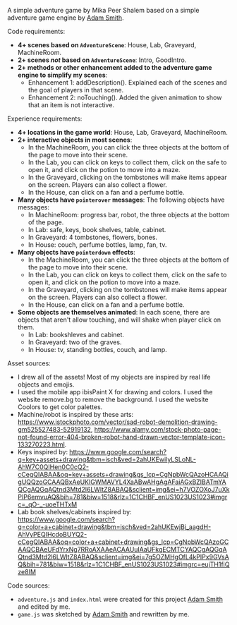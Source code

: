 A simple adventure game by Mika Peer Shalem based on a simple adventure game engine by [Adam Smith](https://github.com/rndmcnlly).

Code requirements:
- **4+ scenes based on `AdventureScene`**: House, Lab, Graveyard, MachineRoom.
- **2+ scenes *not* based on `AdventureScene`**: Intro, GoodIntro.
- **2+ methods or other enhancement added to the adventure game engine to simplify my scenes**:
    - Enhancement 1: addDescription(). Explained each of the scenes and the goal of players in that scene.
    - Enhancement 2: noTouching(). Added the given animation to show that an item is not interactive.

Experience requirements:
- **4+ locations in the game world**: House, Lab, Graveyard, MachineRoom.
- **2+ interactive objects in most scenes**: 
    - In the MachineRoom, you can click the three objects at the bottom of the page to move into their scene.
    - In the Lab, you can click on keys to collect them, click on the safe to open it, and click on the potion to move into a maze.
    - In the Graveyard, clicking on the tombstones will make items appear on the screen. Players can also collect a flower.
    - In the House, can click on a fan and a perfume bottle.
- **Many objects have `pointerover` messages**: 
    The following objects have messages:
    - In MachineRoom: progress bar, robot, the three objects at the bottom of the page.
    - In Lab: safe, keys, book shelves, table, cabinet.
    - In Graveyard: 4 tombstones, flowers, bones.
    - In House: couch, perfume bottles, lamp, fan, tv.
- **Many objects have `pointerdown` effects**: 
    - In the MachineRoom, you can click the three objects at the bottom of the page to move into their scene.
    - In the Lab, you can click on keys to collect them, click on the safe to open it, and click on the potion to move into a maze.
    - In the Graveyard, clicking on the tombstones will make items appear on the screen. Players can also collect a flower.
    - In the House, can click on a fan and a perfume bottle.
- **Some objects are themselves animated**: 
    In each scene, there are objects that aren't allow touching, and will shake when player click on them.
    - In Lab: bookshleves and cabinet.
    - In Graveyard: two of the graves.
    - In House: tv, standing bottles, couch, and lamp.

Asset sources:
- I drew all of the assets! Most of my objects are inspired by real life objects and emojis.
- I used the mobile app ibisPaint X for drawing and colors. I used the website remove.bg to remove the background. I used the website Coolors to get color palettes. 
- Machine/robot is inspired by these arts: https://www.istockphoto.com/vector/sad-robot-demolition-drawing-gm525527483-52919132, https://www.alamy.com/stock-photo-page-not-found-error-404-broken-robot-hand-drawn-vector-template-icon-133270223.html. 
- Keys inspired by: https://www.google.com/search?q=key+assets+drawing&tbm=isch&ved=2ahUKEwilyLSLoNL-AhW7C0QIHen0C0cQ2-cCegQIABAA&oq=key+assets+drawing&gs_lcp=CgNpbWcQAzoHCAAQigUQQzoGCAAQBxAeUKIGWMAVYL4XaABwAHgAgAFaiAGxBZIBATmYAQCgAQGqAQtnd3Mtd2l6LWltZ8ABAQ&sclient=img&ei=h7VOZOXoJ7uXkPIP6emvuAQ&bih=781&biw=1518&rlz=1C1CHBF_enUS1023US1023#imgrc=_qO-_-uoeTHTxM
- Lab book shelves/cabinets inspired by: https://www.google.com/search?q=color+a+cabinet+drawing&tbm=isch&ved=2ahUKEwjBj_aagdH-AhVyPEQIHcdoBUYQ2-cCegQIABAA&oq=color+a+cabinet+drawing&gs_lcp=CgNpbWcQAzoGCAAQCBAeUFdYrxNg7RRoAXAAeACAAUuIAaUFkgECMTCYAQCgAQGqAQtnd3Mtd2l6LWltZ8ABAQ&sclient=img&ei=7g5OZMHgOfL4kPIPx9GVsAQ&bih=781&biw=1518&rlz=1C1CHBF_enUS1023US1023#imgrc=eujTH1fiQze8IM

Code sources:
- `adventure.js` and `index.html` were created for this project [Adam Smith](https://github.com/rndmcnlly) and edited by me.
- `game.js` was sketched by [Adam Smith](https://github.com/rndmcnlly) and rewritten by me.
